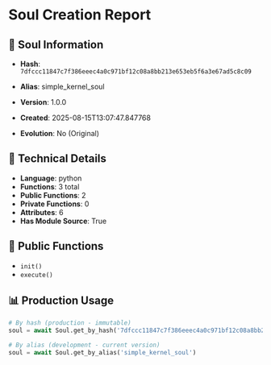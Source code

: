 # Soul Creation Report

## 🧬 Soul Information
- **Hash**: `7dfccc11847c7f386eeec4a0c971bf12c08a8bb213e653eb5f6a3e67ad5c8c09`
- **Alias**: simple_kernel_soul
- **Version**: 1.0.0
- **Created**: 2025-08-15T13:07:47.847768

- **Evolution**: No (Original)

## 🔧 Technical Details
- **Language**: python
- **Functions**: 3 total
- **Public Functions**: 2
- **Private Functions**: 0
- **Attributes**: 6
- **Has Module Source**: True

## 🎯 Public Functions
- `init()`
- `execute()`

## 📊 Production Usage
```python
# By hash (production - immutable)
soul = await Soul.get_by_hash('7dfccc11847c7f386eeec4a0c971bf12c08a8bb213e653eb5f6a3e67ad5c8c09')

# By alias (development - current version)
soul = await Soul.get_by_alias('simple_kernel_soul')
```
